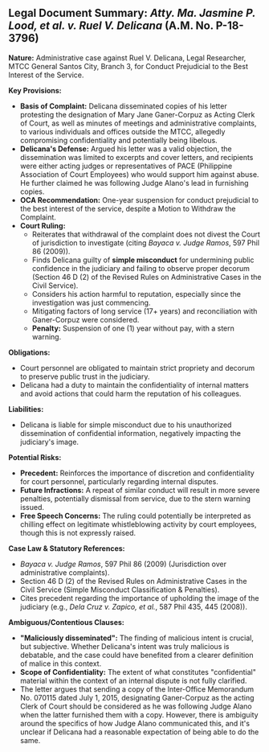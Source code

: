 ## Legal Document Summary: *Atty. Ma. Jasmine P. Lood, et al. v. Ruel V. Delicana* (A.M. No. P-18-3796)

**Nature:** Administrative case against Ruel V. Delicana, Legal Researcher, MTCC General Santos City, Branch 3, for Conduct Prejudicial to the Best Interest of the Service.

**Key Provisions:**

*   **Basis of Complaint:** Delicana disseminated copies of his letter protesting the designation of Mary Jane Ganer-Corpuz as Acting Clerk of Court, as well as minutes of meetings and administrative complaints, to various individuals and offices outside the MTCC, allegedly compromising confidentiality and potentially being libelous.
*   **Delicana's Defense:** Argued his letter was a valid objection, the dissemination was limited to excerpts and cover letters, and recipients were either acting judges or representatives of PACE (Philippine Association of Court Employees) who would support him against abuse. He further claimed he was following Judge Alano's lead in furnishing copies.
*   **OCA Recommendation:** One-year suspension for conduct prejudicial to the best interest of the service, despite a Motion to Withdraw the Complaint.
*   **Court Ruling:**
    *   Reiterates that withdrawal of the complaint does not divest the Court of jurisdiction to investigate (citing *Bayaca v. Judge Ramos*, 597 Phil 86 (2009)).
    *   Finds Delicana guilty of **simple misconduct** for undermining public confidence in the judiciary and failing to observe proper decorum (Section 46 D (2) of the Revised Rules on Administrative Cases in the Civil Service).
    *   Considers his action harmful to reputation, especially since the investigation was just commencing.
    *   Mitigating factors of long service (17+ years) and reconciliation with Ganer-Corpuz were considered.
    *   **Penalty:** Suspension of one (1) year without pay, with a stern warning.

**Obligations:**

*   Court personnel are obligated to maintain strict propriety and decorum to preserve public trust in the judiciary.
*   Delicana had a duty to maintain the confidentiality of internal matters and avoid actions that could harm the reputation of his colleagues.

**Liabilities:**

*   Delicana is liable for simple misconduct due to his unauthorized dissemination of confidential information, negatively impacting the judiciary's image.

**Potential Risks:**

*   **Precedent:** Reinforces the importance of discretion and confidentiality for court personnel, particularly regarding internal disputes.
*   **Future Infractions:** A repeat of similar conduct will result in more severe penalties, potentially dismissal from service, due to the stern warning issued.
*   **Free Speech Concerns:** The ruling could potentially be interpreted as chilling effect on legitimate whistleblowing activity by court employees, though this is not expressly raised.

**Case Law & Statutory References:**

*   *Bayaca v. Judge Ramos*, 597 Phil 86 (2009) (Jurisdiction over administrative complaints).
*   Section 46 D (2) of the Revised Rules on Administrative Cases in the Civil Service (Simple Misconduct Classification & Penalties).
*   Cites precedent regarding the importance of upholding the image of the judiciary (e.g., *Dela Cruz v. Zapico, et al.*, 587 Phil 435, 445 (2008)).

**Ambiguous/Contentious Clauses:**

*   **"Maliciously disseminated":** The finding of malicious intent is crucial, but subjective. Whether Delicana's intent was truly malicious is debatable, and the case could have benefited from a clearer definition of malice in this context.
*   **Scope of Confidentiality:** The extent of what constitutes "confidential" material within the context of an internal dispute is not fully clarified.
*   The letter argues that sending a copy of the Inter-Office Memorandum No. 070115 dated July 1, 2015, designating Ganer-Corpuz as the acting Clerk of Court should be considered as he was following Judge Alano when the latter furnished them with a copy. However, there is ambiguity around the specifics of how Judge Alano communicated this, and it's unclear if Delicana had a reasonable expectation of being able to do the same.
